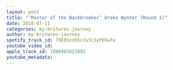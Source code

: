 ```yaml
---
layout: post
title: "‘Master of the Backbreaker’ Drake Wynter (Round 1)"
date: 2018-07-11
categories: my-britwres-journey
author: my-britwres-journey
spotify_track_id: 79E8SxVEKcJuYL5yPEDwTe
youtube_video_id: 
apple_track_id: 1000485023892
youtube_metadata: 
---
```

